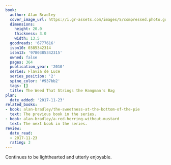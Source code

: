 ```yaml
---
book:
  author: Alan Bradley
  cover_image_url: https://i.gr-assets.com/images/S/compressed.photo.goodreads.com/books/1388266442l/6777616.jpg
  dimensions:
    height: 20.0
    thickness: 3.0
    width: 13.5
  goodreads: '6777616'
  isbn10: 0385342314
  isbn13: '9780385342315'
  owned: false
  pages: 364
  publication_year: '2010'
  series: Flavia de Luce
  series_position: '2'
  spine_color: '#937bb2'
  tags: []
  title: The Weed That Strings the Hangman's Bag
plan:
  date_added: '2017-11-23'
related_books:
- book: alan-bradley/the-sweetness-at-the-bottom-of-the-pie
  text: The previous book in the series.
- book: alan-bradley/a-red-herring-without-mustard
  text: The next book in the series.
review:
  date_read:
  - 2017-11-23
  rating: 3
---
```


Continues to be lighthearted and utterly enjoyable.
